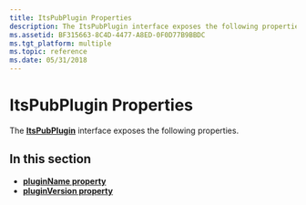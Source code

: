 ```yaml
---
title: ItsPubPlugin Properties
description: The ItsPubPlugin interface exposes the following properties.
ms.assetid: BF315663-8C4D-4477-A8ED-0F0D77B9BBDC
ms.tgt_platform: multiple
ms.topic: reference
ms.date: 05/31/2018
---
```


# ItsPubPlugin Properties

The [**ItsPubPlugin**](/windows/desktop/api/tspubplugincom/nn-tspubplugincom-itspubplugin) interface exposes the following properties.

## In this section

-   [**pluginName property**](itspubplugin-pluginname.md)
-   [**pluginVersion property**](/windows/desktop/api/tspubplugincom/nf-tspubplugincom-itspubplugin-get_pluginversion)

 

 




